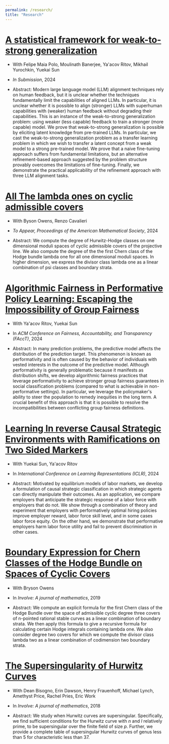 ```yaml
---
permalink: /research/
title: "Research"
---
```

[A statistical framework for weak-to-strong generalization](https://arxiv.org/abs/2405.16236)
=======
  - With Felipe Maia Polo, Moulinath Banerjee, Ya'acov Ritov, Mikhail Yurochkin, Yuekai Sun

  - *In Submission*, 2024

  - Abstract: Modern large language model (LLM) alignment techniques rely on human feedback, but it is unclear whether the techniques fundamentally limit the capabilities of aligned LLMs. In particular, it is unclear whether it is possible to align (stronger) LLMs with superhuman capabilities with (weaker) human feedback without degrading their capabilities. This is an instance of the weak-to-strong generalization problem: using weaker (less capable) feedback to train a stronger (more capable) model. We prove that weak-to-strong generalization is possible by eliciting latent knowledge from pre-trained LLMs. In particular, we cast the weak-to-strong generalization problem as a transfer learning problem in which we wish to transfer a latent concept from a weak model to a strong pre-trained model. We prove that a naive fine-tuning approach suffers from fundamental limitations, but an alternative refinement-based approach suggested by the problem structure provably overcomes the limitations of fine-tuning. Finally, we demonstrate the practical applicability of the refinement approach with three LLM alignment tasks.

[All The lambda ones on cyclic admissible covers](https://arxiv.org/abs/2112.13892)
=====

  - With Byson Owens, Renzo Cavalieri

  - *To Appear, Proceedings of the American Mathematical Society*, 2024

  - Abstract: We compute the degree of Hurwitz-Hodge classes on one dimensional moduli spaces of cyclic admissible covers of the projective line. We also compute the degree of the the first Chern class of the Hodge bundle lambda one for all one dimensional moduli spaces. In higher dimension, we express the divisor class lambda one as a linear combination of psi classes and boundary strata.

[Algorithmic Fairness in Performative Policy Learning: Escaping the Impossibility of Group Fairness](https://arxiv.org/abs/2405.20447)
=======
  - With Ya'acov Ritov, Yuekai Sun

  - In *ACM Conference on Fairness, Accountability, and Transparency (FAccT)*, 2024

  - Abstract: In many prediction problems, the predictive model affects the distribution of the prediction target. This phenomenon is known as performativity and is often caused by the behavior of individuals with vested interests in the outcome of the predictive model. Although performativity is generally problematic because it manifests as distribution shifts, we develop algorithmic fairness practices that leverage performativity to achieve stronger group fairness guarantees in social classification problems (compared to what is achievable in non-performative settings). In particular, we leverage the policymaker's ability to steer the population to remedy inequities in the long term. A crucial benefit of this approach is that it is possible to resolve the incompatibilities between conflicting group fairness definitions.

[Learning In reverse Causal Strategic Environments with Ramifications on Two Sided Markers](https://arxiv.org/abs/2404.13240)
=====
  - With Yuekai Sun, Ya'acov Ritov

  - In *International Conference on Learning Representations (ICLR)*, 2024
  
  - Abstract: Motivated by equilibrium models of labor markets, we develop a formulation of causal strategic classification in which strategic   agents can directly manipulate their outcomes. As an application, we compare employers that anticipate the strategic response of a labor     force with employers that do not. We show through a combination of theory and experiment that employers with performatively optimal hiring   policies improve employer reward, labor force skill level, and in some cases labor force equity. On the other hand, we demonstrate that      performative employers harm labor force utility and fail to prevent discrimination in other cases.

[Boundary Expression for Chern Classes of the Hodge Bundle on Spaces of Cyclic Covers](https://arxiv.org/abs/1912.07720)
=====
  - With Bryson Owens

  - In *Involve: A journal of mathematics*, 2019

  - Abstract: We compute an explicit formula for the first Chern class of the Hodge Bundle over the space of admissible cyclic degree three covers of n-pointed rational stable curves as a linear combination of boundary strata. We then apply this formula to give a recursive formula for calculating certain Hodge integrals containing lambda one. We also consider degree two covers for which we compute the divisor class lambda two as a linear combination of codimension two boundary strata.

[The Supersingularity of Hurwitz Curves](https://arxiv.org/abs/1810.01582) 
=======
 - With  Dean Bisogno, Erin Dawson, Henry Frauenhoff, Michael Lynch, Amethyst Price, Rachel Pries, Eric Work

 - In *Involve: A journal of mathematics*, 2018

 - Abstract: We study when Hurwitz curves are supersingular. Specifically, we find sufficient conditions for the Hurwitz curve with *n* and *l* relatively prime, to be supersingular over the finite field of size *p*. Further, we provide a complete table of supersingular Hurwitz curves of genus less than 5 for characteristic less than 37. 
